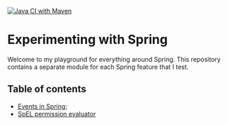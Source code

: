 [![Java CI with Maven](https://github.com/pedrodovale/experimenting-with-spring/actions/workflows/maven.yml/badge.svg?branch=main)](https://github.com/pedrodovale/experimenting-with-spring/actions/workflows/maven.yml)

# Experimenting with Spring

Welcome to my playground for everything around Spring. This repository contains a separate
module for each Spring feature that I test.

## Table of contents
- [Events in Spring](spring-events/README.md);
- [SpEL permission evaluator](spring-el-permission-evaluator/README.md)
